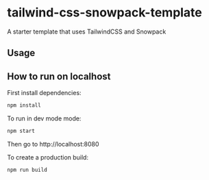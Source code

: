 # tailwind-css-snowpack-template

A starter template that uses TailwindCSS and Snowpack

## Usage


## How to run on localhost

First install dependencies:

```sh
npm install
```

To run in dev mode mode:

```sh
npm start
```

Then go to http://localhost:8080

To create a production build:

```sh
npm run build
```
